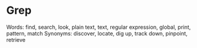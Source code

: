 # Grep

Words: find, search, look, plain text, text, regular expression, global, print, pattern, match
Synonyms: discover, locate, dig up, track down, pinpoint, retrieve